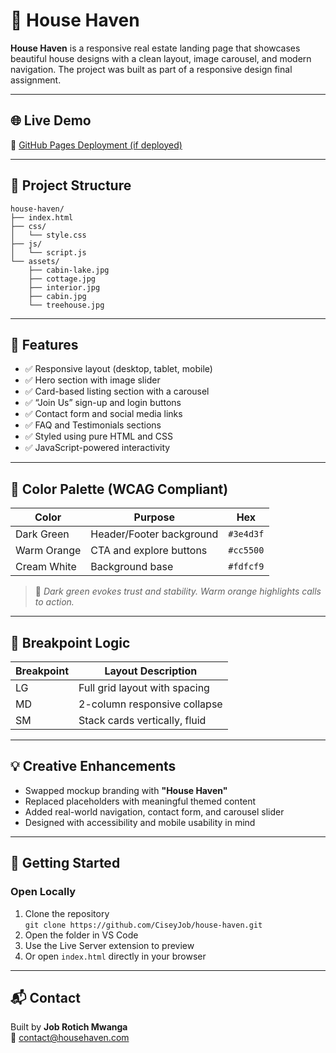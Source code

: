 # 🏡 House Haven

**House Haven** is a responsive real estate landing page that showcases beautiful house designs with a clean layout, image carousel, and modern navigation. The project was built as part of a responsive design final assignment.

---

## 🌐 Live Demo

🔗 [GitHub Pages Deployment (if deployed)](https://yourusername.github.io/house-haven/)

---

## 📁 Project Structure

```
house-haven/
├── index.html
├── css/
│   └── style.css
├── js/
│   └── script.js
└── assets/
    ├── cabin-lake.jpg
    ├── cottage.jpg
    ├── interior.jpg
    ├── cabin.jpg
    └── treehouse.jpg
```

---

## 🎯 Features

- ✅ Responsive layout (desktop, tablet, mobile)
- ✅ Hero section with image slider
- ✅ Card-based listing section with a carousel
- ✅ “Join Us” sign-up and login buttons
- ✅ Contact form and social media links
- ✅ FAQ and Testimonials sections
- ✅ Styled using pure HTML and CSS
- ✅ JavaScript-powered interactivity

---

## 🎨 Color Palette (WCAG Compliant)

| Color        | Purpose                 | Hex      |
|--------------|--------------------------|----------|
| Dark Green   | Header/Footer background | `#3e4d3f` |
| Warm Orange  | CTA and explore buttons  | `#cc5500` |
| Cream White  | Background base          | `#fdfcf9` |

> 🎨 *Dark green evokes trust and stability. Warm orange highlights calls to action.*

---

## 🔧 Breakpoint Logic

| Breakpoint | Layout Description             |
|------------|---------------------------------|
| LG         | Full grid layout with spacing  |
| MD         | 2-column responsive collapse   |
| SM         | Stack cards vertically, fluid  |

---

## 💡 Creative Enhancements

- Swapped mockup branding with **"House Haven"**
- Replaced placeholders with meaningful themed content
- Added real-world navigation, contact form, and carousel slider
- Designed with accessibility and mobile usability in mind

---

## 🚀 Getting Started

### Open Locally

1. Clone the repository  
   `git clone https://github.com/CiseyJob/house-haven.git`
2. Open the folder in VS Code  
3. Use the Live Server extension to preview  
4. Or open `index.html` directly in your browser

---

## 📬 Contact

Built by **Job Rotich Mwanga**  
📧 contact@househaven.com
